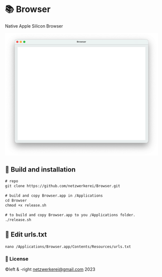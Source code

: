 # 📚 Browser
Native Apple Silicon Browser

![Screenshot of Browser App](screenshot.png)

## 🧰 Build and installation

```
# repo
git clone https://github.com/netzwerkerei/Browser.git

# build and copy Browser.app in /Applications
cd Browser
chmod +x release.sh

# to build and copy Browser.app to you /Applications folder.
./release.sh
```

## 📝 Edit urls.txt

`nano /Applications/Browser.app/Contents/Resources/urls.txt`

### 📄 License
©️left & -right netzwerkerei@gmail.com 2023
